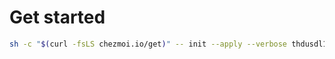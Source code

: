 # Get started 

```bash
sh -c "$(curl -fsLS chezmoi.io/get)" -- init --apply --verbose thdusdl1219
```
